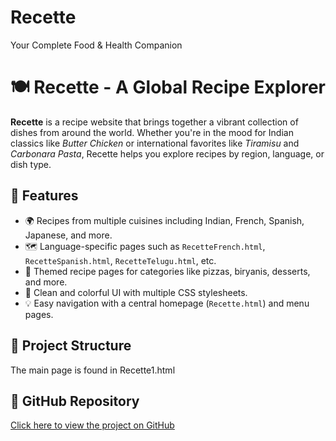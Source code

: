 # Recette
Your Complete Food &amp; Health Companion
# 🍽️ Recette - A Global Recipe Explorer

**Recette** is a recipe website that brings together a vibrant collection of dishes from around the world. Whether you're in the mood for Indian classics like *Butter Chicken* or international favorites like *Tiramisu* and *Carbonara Pasta*, Recette helps you explore recipes by region, language, or dish type.

## 🌟 Features

- 🌍 Recipes from multiple cuisines including Indian, French, Spanish, Japanese, and more.
- 🗺️ Language-specific pages such as `RecetteFrench.html`, `RecetteSpanish.html`, `RecetteTelugu.html`, etc.
- 🍕 Themed recipe pages for categories like pizzas, biryanis, desserts, and more.
- 🎨 Clean and colorful UI with multiple CSS stylesheets.
- 💡 Easy navigation with a central homepage (`Recette.html`) and menu pages.

## 📁 Project Structure
The main page is found in Recette1.html



## 🔗 GitHub Repository

[Click here to view the project on GitHub](https://github.com/deekshitha0007/Recette.git)

